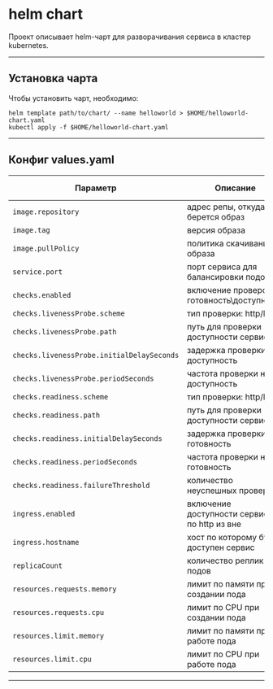 # helm chart
Проект описывает helm-чарт для разворачивания сервиса в кластер kubernetes.

---

## Установка чарта

Чтобы установить чарт, необходимо:
````
helm template path/to/chart/ --name helloworld > $HOME/helloworld-chart.yaml
kubectl apply -f $HOME/helloworld-chart.yaml
````
---

## Конфиг values.yaml
| Параметр                                   | Описание                                         | Значение по-умолчанию 
|--------------------------------------------|--------------------------------------------------|------------------------------|
| `image.repository`                         | адрес репы, откуда берется образ                 | `ppcololo/helloworld`
| `image.tag`                                | версия образа                                    | `latest`
| `image.pullPolicy`                         | политика скачивания образа                       | `Always`
| `service.port`                             | порт сервиса для балансировки подов              |  8080
| `checks.enabled`                           | включение проверок на готовность\доступность     | `true`
| `checks.livenessProbe.scheme`              | тип проверки: http/https                         | `http`
| `checks.livenessProbe.path`                | путь для проверки доступности сервиса            | `/liveness`
| `checks.livenessProbe.initialDelaySeconds` | задержка проверки на доступность                 | 30
| `checks.livenessProbe.periodSeconds`       | частота проверки на доступность                  | 10
| `checks.readiness.scheme`                  | тип проверки: http/https                         | `http`
| `checks.readiness.path`                    | путь для проверки доступности сервиса            | `/actuator/health`
| `checks.readiness.initialDelaySeconds`     | задержка проверки на готовность                  | 30
| `checks.readiness.periodSeconds`           | частота проверки на готовность                   | 10
| `checks.readiness.failureThreshold`        | количество неуспешных проверок                   | 3
| `ingress.enabled`                          | включение доступности сервиса по http из вне     | `true`
| `ingress.hostname`                         | хост по которому будет доступен сервис           | `"helloworld.server.com"`
| `replicaCount`                             | количество реплик подов                          | 1
| `resources.requests.memory`                | лимит по памяти при создании пода                | 512Mi
| `resources.requests.cpu`                   | лимит по CPU при создании пода                   | 100m
| `resources.limit.memory`                   | лимит по памяти при работе пода                  | 1Gi
| `resources.limit.cpu`                      | лимит по CPU при работе пода                     | 1

---
